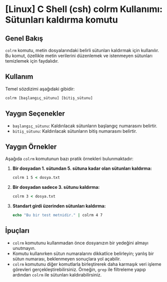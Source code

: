 # [Linux] C Shell (csh) colrm Kullanımı: Sütunları kaldırma komutu

## Genel Bakış
`colrm` komutu, metin dosyalarındaki belirli sütunları kaldırmak için kullanılır. Bu komut, özellikle metin verilerini düzenlemek ve istenmeyen sütunları temizlemek için faydalıdır.

## Kullanım
Temel sözdizimi aşağıdaki gibidir:

```csh
colrm [başlangıç_sütunu] [bitiş_sütunu]
```

## Yaygın Seçenekler
- `başlangıç_sütunu`: Kaldırılacak sütunların başlangıç numarasını belirtir.
- `bitiş_sütunu`: Kaldırılacak sütunların bitiş numarasını belirtir.

## Yaygın Örnekler
Aşağıda `colrm` komutunun bazı pratik örnekleri bulunmaktadır:

1. **Bir dosyadan 1. sütundan 5. sütuna kadar olan sütunları kaldırma:**
   ```csh
   colrm 1 5 < dosya.txt
   ```

2. **Bir dosyadan sadece 3. sütunu kaldırma:**
   ```csh
   colrm 3 < dosya.txt
   ```

3. **Standart girdi üzerinden sütunları kaldırma:**
   ```csh
   echo "Bu bir test metnidir." | colrm 4 7
   ```

## İpuçları
- `colrm` komutunu kullanmadan önce dosyanızın bir yedeğini almayı unutmayın.
- Komutu kullanırken sütun numaralarını dikkatlice belirleyin; yanlış bir sütun numarası, beklenmeyen sonuçlara yol açabilir.
- `colrm` komutunu diğer komutlarla birleştirerek daha karmaşık veri işleme görevleri gerçekleştirebilirsiniz. Örneğin, `grep` ile filtreleme yapıp ardından `colrm` ile sütunları kaldırabilirsiniz.